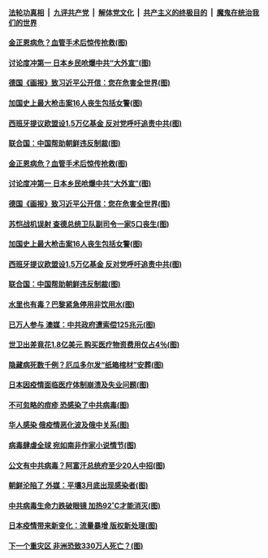 

####  [法轮功真相](../../../../basic/blob/master/README.md?t=04211201) &nbsp;|&nbsp; [九评共产党](../../../../9ping.md/blob/master/README.md?t=04211201) &nbsp;|&nbsp; [解体党文化](../../../../jtdwh.md/blob/master/README.md?t=04211201)  &nbsp;|&nbsp; [共产主义的终极目的](../../../../gczydzjmd.md/blob/master/README.md?t=04211201) &nbsp;|&nbsp; [魔鬼在统治我们的世界](../../../../mgztzwmdsj.md/blob/master/README.md?t=04211201) 

#### [金正恩病危？血管手术后惊传抢救(图)](../pages/p9/930514.md?t=04211201) 

#### [讨论度冲第一 日本乡民呛爆中共“大外宣”(图)](../pages/p9/930454.md?t=04211201) 

#### [德国《画报》致习近平公开信：您在危害全世界(图)](../pages/p9/930504.md?t=04211201) 

#### [加国史上最大枪击案16人丧生包括女警(图)](../pages/p9/930475.md?t=04211201) 

#### [西班牙提议欧盟设1.5万亿基金 反对党呼吁追责中共(图)](../pages/p9/930468.md?t=04211201) 

#### [联合国：中国帮助朝鲜违反制裁(图)](../pages/p9/930457.md?t=04211201) 

#### [金正恩病危？血管手术后惊传抢救(图)](../pages/p9/930514.md?t=04211201) 

#### [讨论度冲第一 日本乡民呛爆中共“大外宣”(图)](../pages/p9/930454.md?t=04211201) 

#### [德国《画报》致习近平公开信：您在危害全世界(图)](../pages/p9/930504.md?t=04211201) 

#### [苏恺战机误射 查德总统卫队副司令一家5口丧生(图)](../pages/p9/930438.md?t=04211201) 

#### [加国史上最大枪击案16人丧生包括女警(图)](../pages/p9/930475.md?t=04211201) 

#### [西班牙提议欧盟设1.5万亿基金 反对党呼吁追责中共(图)](../pages/p9/930468.md?t=04211201) 

#### [联合国：中国帮助朝鲜违反制裁(图)](../pages/p9/930457.md?t=04211201) 

#### [水里也有毒？巴黎紧急停用非饮用水(图)](../pages/p9/930411.md?t=04211201) 

#### [已万人参与 澳媒：中共政府遭索偿125兆元(图)](../pages/p9/930424.md?t=04211201) 

#### [世卫出差竟花1.8亿美元 购买医疗物资费用仅占4％(图)](../pages/p9/930396.md?t=04211201) 

#### [隐藏病死数千例？厄瓜多尔发“纸箱棺材”安葬(图)](../pages/p9/930347.md?t=04211201) 

#### [日本因疫情面临医疗体制崩溃及失业问题(图)](../pages/p9/930357.md?t=04211201) 

#### [不可忽略的痘疹 恐感染了中共病毒(图)](../pages/p9/930327.md?t=04211201) 

#### [华人感染 俄疫情恶化波及俄中关系(图)](../pages/p9/930387.md?t=04211201) 

#### [病毒肆虐全球 宛如南非作家小说情节(图)](../pages/p9/930386.md?t=04211201) 

#### [公文有中共病毒？阿富汗总统府至少20人中招(图)](../pages/p9/930306.md?t=04211201) 

#### [朝鲜沦陷了 外媒：平壤3月底出现感染者(图)](../pages/p9/930305.md?t=04211201) 

#### [中共病毒生命力跌破眼镜 加热92˚C才能消灭(图)](../pages/p9/930242.md?t=04211201) 

#### [日本疫情带来新变化：流量暴增 版权新处理(图)](../pages/p9/930272.md?t=04211201) 

#### [下一个重灾区 非洲恐致330万人死亡？(图)](../pages/p9/930243.md?t=04211201) 


